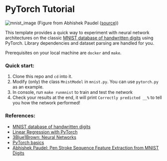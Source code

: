 # PyTorch Tutorial

![mnist_image](https://abpaudel.com/assets/img/posts/mnist.png)
(Figure from Abhishek Paudel ([source](https://abpaudel.com/blog/mnist-sequence-feature-extraction/)))

This template provides a quick way to experiment with neural network architectures on the classic [MNIST database of handwritten digits](http://yann.lecun.com/exdb/mnist/) using PyTorch. Library dependencies and dataset parsing are handled for you.

Prerequisites on your local machine are `docker` and `make`.


### Quick start:

1. Clone this repo and `cd` into it.
2. Modify (only) the class `MnistModel` in `mnist.py`. You can use `pytorch.py` as an example.
3. In console, run `make runmnist` to train and test the network
4. Check your results at the end, it will print `Correctly predicted __%` to tell you how the network performed!


### References:

- [MNIST database of handwritten digits](http://yann.lecun.com/exdb/mnist/)
- [Linear Regression with PyTorch](https://towardsdatascience.com/linear-regression-with-pytorch-eb6dedead817)
- [3Blue1Brown: Neural Networks](https://www.youtube.com/watch?v=aircAruvnKk&list=PLZHQObOWTQDNU6R1_67000Dx_ZCJB-3pi&index=1&ab_channel=3Blue1Brown)
- [PyTorch basics](https://towardsdatascience.com/pytorch-basics-how-to-train-your-neural-net-intro-to-cnn-26a14c2ea29)
- [Abhishek Paudel: Pen Stroke Sequence Feature Extraction from MNIST Digits](https://abpaudel.com/blog/mnist-sequence-feature-extraction/)
